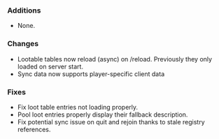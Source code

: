 ### Additions
* None.

### Changes
* Lootable tables now reload (async) on /reload. Previously they only loaded on server start.
* Sync data now supports player-specific client data

### Fixes
* Fix loot table entries not loading properly.
* Pool loot entries properly display their fallback description.
* Fix potential sync issue on quit and rejoin thanks to stale registry references.